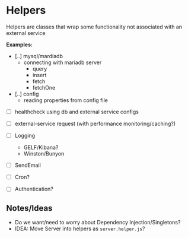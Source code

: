# Helpers

Helpers are classes that wrap some functionality not associated with an external service

**Examples:**
  - [..] mysql/mardiadb
    - connecting with mariadb server
      - query
      - insert
      - fetch
      - fetchOne
  - [..] config
    - reading properties from config file
  - [ ] healthcheck using db and external service configs
  - [ ] external-service request (with performance monitoring/caching?)
  - [ ] Logging
    - GELF/Kibana?
    - Winston/Bunyon
  - [ ] SendEmail
  - [ ] Cron?
  - [ ] Authentication?


## Notes/Ideas
  - Do we want/need to worry about Dependency Injection/Singletons?
  - IDEA: Move Server into helpers as `server.helper.js`?
